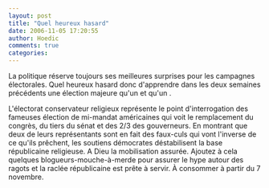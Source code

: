 ```yaml
---
layout: post
title: "Quel heureux hasard"
date: 2006-11-05 17:20:55
author: Hoedic
comments: true
categories: 
---
```



La politique réserve toujours ses meilleures surprises pour les campagnes électorales. Quel heureux hasard donc d'apprendre dans les deux semaines précédents une élection majeure qu'un  et qu'un .

L'électorat conservateur religieux représente le point d'interrogation des fameuses élection de mi-mandat américaines qui voit le remplacement du congrès, du tiers du sénat et des 2/3 des gouverneurs. En montrant que deux de leurs représentants sont en fait des faux-culs qui vont l'inverse de ce qu'ils prêchent, les soutiens démocrates déstabilisent la base républicaine religieuse. A Dieu la mobilisation assurée. Ajoutez à cela quelques blogueurs-mouche-à-merde pour assurer le hype autour des ragots et la raclée républicaine est prête à servir. À consommer à partir du 7 novembre.